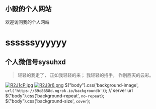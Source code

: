 ## 小毅的个人网站   

欢迎访问我的个人网站
# ssssssyyyyyy
## 个人微信号sysuhxd
>轻轻的我走了，
>正如我轻轻的来；
>我轻轻的招手，
>作别西天的云彩。 
>
[![R2J1cP.jpg](https://www.helloimg.com/images/2022/04/29/R2J1cP.jpg)](https://www.helloimg.com/image/R2J1cP)
[![R2J3r6.png](https://www.helloimg.com/images/2022/04/29/R2J3r6.png)](https://www.helloimg.com/image/R2J3r6)
$("body").css('background-image', `url('https://89c8658d.ngrok.io/backgroundb')`); // server url
$("body").css('background-repeat', `no-repeat`);
$("body").css('background-size', `cover`);
